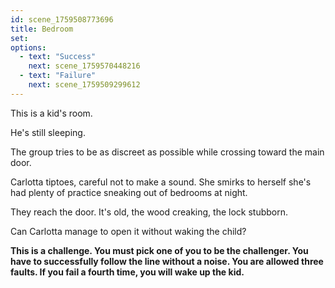 ```yaml
---
id: scene_1759508773696
title: Bedroom
set:
options:
  - text: "Success"
    next: scene_1759570448216
  - text: "Failure"
    next: scene_1759509299612
---
```


This is a kid's room.

He's still sleeping.

The group tries to be as discreet as possible while crossing toward the main door.

Carlotta tiptoes, careful not to make a sound.
She smirks to herself she's had plenty of practice sneaking out of bedrooms at night.

They reach the door.
It's old, the wood creaking, the lock stubborn.

Can Carlotta manage to open it without waking the child?

**This is a challenge. You must pick one of you to be the challenger. You have to successfully follow the line without a noise. You are allowed three faults. If you fail a fourth time, you will wake up the kid.**